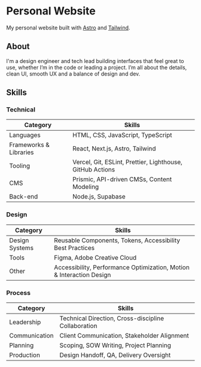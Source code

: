 # Personal Website

My personal website built with [Astro](https://astro.build/) and [Tailwind](https://tailwindcss.com/).

## About

I'm a design engineer and tech lead building interfaces that feel great to use, whether I’m in the code or leading a project. I’m all about the details, clean UI, smooth UX and a balance of design and dev.

## Skills

### Technical

| Category               | Skills                                                    |
| ---------------------- | --------------------------------------------------------- |
| Languages              | HTML, CSS, JavaScript, TypeScript                         |
| Frameworks & Libraries | React, Next.js, Astro, Tailwind                           |
| Tooling                | Vercel, Git, ESLint, Prettier, Lighthouse, GitHub Actions |
| CMS                    | Prismic, API-driven CMSs, Content Modeling                |
| Back-end               | Node.js, Supabase                                         |

### Design

| Category       | Skills                                                               |
| -------------- | -------------------------------------------------------------------- |
| Design Systems | Reusable Components, Tokens, Accessibility Best Practices            |
| Tools          | Figma, Adobe Creative Cloud                                          |
| Other          | Accessibility, Performance Optimization, Motion & Interaction Design |

### Process

| Category      | Skills                                              |
| ------------- | --------------------------------------------------- |
| Leadership    | Technical Direction, Cross-discipline Collaboration |
| Communication | Client Communication, Stakeholder Alignment         |
| Planning      | Scoping, SOW Writing, Project Planning              |
| Production    | Design Handoff, QA, Delivery Oversight              |
